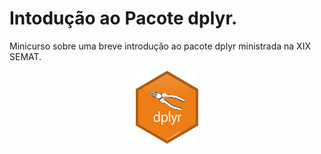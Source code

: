 # Intodução ao Pacote dplyr.
Minicurso sobre uma breve introdução ao pacote dplyr ministrada na XIX SEMAT.

<center><img src='imagens/dplyr.png' style = 'width:20%;'></center>